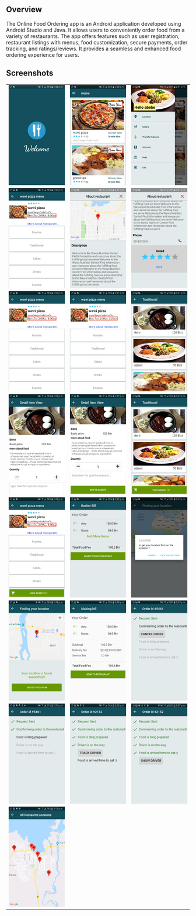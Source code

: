 ## Overview

The Online Food Ordering app is an Android application developed using Android Studio and Java. It allows users to conveniently order food from a variety of restaurants. The app offers features such as user registration, restaurant listings with menus, food customization, secure payments, order tracking, and ratings/reviews. It provides a seamless and enhanced food ordering experience for users.

## Screenshots

<table>
  <tr>
    <td><img src="https://github.com/shimels1/online-food-ordering-system/blob/main/screenshot/Screenshot_20181030-144019.png" width="200"></td>
    <td><img src="https://github.com/shimels1/online-food-ordering-system/blob/main/screenshot/Screenshot_20181030-144046.png" width="200"></td>
    <td><img src="https://github.com/shimels1/online-food-ordering-system/blob/main/screenshot/Screenshot_20181030-144102.png" width="200"></td>
  </tr>
  <tr>
    <td><img src="https://github.com/shimels1/online-food-ordering-system/blob/main/screenshot/Screenshot_20181030-144112.png" width="200"></td>
    <td><img src="https://github.com/shimels1/online-food-ordering-system/blob/main/screenshot/Screenshot_20181030-144120.png" width="200"></td>
    <td><img src="https://github.com/shimels1/online-food-ordering-system/blob/main/screenshot/Screenshot_20181030-144136.png" width="200"></td>
  </tr>
  <tr>
    <td><img src="https://github.com/shimels1/online-food-ordering-system/blob/main/screenshot/Screenshot_20181030-144152.png" width="200"></td>
    <td><img src="https://github.com/shimels1/online-food-ordering-system/blob/main/screenshot/Screenshot_20181030-144152.png" width="200"></td>
    <td><img src="https://github.com/shimels1/online-food-ordering-system/blob/main/screenshot/Screenshot_20181030-144156.png" width="200"></td>
  </tr>
   <tr>
    <td><img src="https://github.com/shimels1/online-food-ordering-system/blob/main/screenshot/Screenshot_20181030-144201.png" width="200"></td>
    <td><img src="https://github.com/shimels1/online-food-ordering-system/blob/main/screenshot/Screenshot_20181030-144204.png" width="200"></td>
    <td><img src="https://github.com/shimels1/online-food-ordering-system/blob/main/screenshot/Screenshot_20181030-144211.png" width="200"></td>
  </tr>
   <tr>
    <td><img src="https://github.com/shimels1/online-food-ordering-system/blob/main/screenshot/Screenshot_20181030-144217.png" width="200"></td>
    <td><img src="https://github.com/shimels1/online-food-ordering-system/blob/main/screenshot/Screenshot_20181030-144238.png" width="200"></td>
    <td><img src="https://github.com/shimels1/online-food-ordering-system/blob/main/screenshot/Screenshot_20181030-144313.png" width="200"></td>
  </tr>
   <tr>
    <td><img src="https://github.com/shimels1/online-food-ordering-system/blob/main/screenshot/Screenshot_20181030-144329.png" width="200"></td>
    <td><img src="https://github.com/shimels1/online-food-ordering-system/blob/main/screenshot/Screenshot_20181030-144334.png" width="200"></td>
    <td><img src="https://github.com/shimels1/online-food-ordering-system/blob/main/screenshot/Screenshot_20181030-144339.png" width="200"></td>
  </tr>
   <tr>
    <td><img src="https://github.com/shimels1/online-food-ordering-system/blob/main/screenshot/Screenshot_20181030-145157.png" width="200"></td>
    <td><img src="https://github.com/shimels1/online-food-ordering-system/blob/main/screenshot/Screenshot_20181030-150513.png" width="200"></td>
    <td><img src="https://github.com/shimels1/online-food-ordering-system/blob/main/screenshot/Screenshot_20181030-150711.png" width="200"></td>
  </tr>
   <tr>
    <td><img src="https://github.com/shimels1/online-food-ordering-system/blob/main/screenshot/Screenshot_20181030-151323.png" width="200"></td>
  </tr>
</table>


